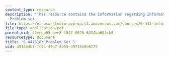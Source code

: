 ```yaml
---
content_type: resource
description: 'This resource contains the information regarding information theory:
  Problem set.'
file: https://ol-ocw-studio-app-qa.s3.amazonaws.com/courses/6-441-information-theory-spring-2016/a914bdb7fc9444a78b55e9715e6e6279_MIT6_441S16_problem_set1.pdf
file_type: application/pdf
parent_uid: 44eeeb65-bee8-f847-0025-6434ba60fcb0
resourcetype: Document
title: '6.441S16: Problem Set 1'
uid: a914bdb7-fc94-44a7-8b55-e9715e6e6279
---
```

